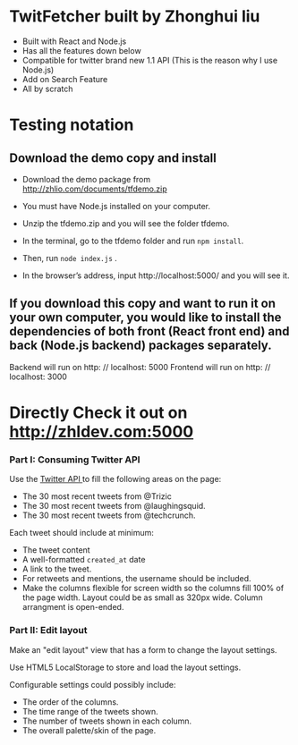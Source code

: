 # TwitFetcher built by Zhonghui liu
- Built with React and Node.js
- Has all the features down below
- Compatible for twitter brand new 1.1 API (This is the reason why I use Node.js)
- Add on Search Feature
- All by scratch


# Testing notation
## Download the demo copy and install
* Download the demo package from http://zhlio.com/documents/tfdemo.zip

* You must have Node.js installed on your computer.

* Unzip the tfdemo.zip and you will see the folder tfdemo.

* In the terminal, go to the tfdemo folder and run `npm install`.

* Then, run `node index.js` .

* In the browser’s address, input http://localhost:5000/ and you will see it.


## If you download this copy and want to run it on your own computer, you would like to install the dependencies of both front (React front end) and back (Node.js backend) packages separately.
Backend will run on http: // localhost: 5000
Frontend will run on http: // localhost: 3000

# Directly Check it out on  http://zhldev.com:5000 


### Part I: Consuming Twitter API

Use the [ Twitter API ]( https://dev.twitter.com/overview/documentation ) to
fill the following areas on the page:

- The 30 most recent tweets from @Trizic
- The 30 most recent tweets from @laughingsquid.
- The 30 most recent tweets from @techcrunch.

Each tweet should include at minimum:

- The tweet content
- A well-formatted `created_at` date
- A link to the tweet.
- For retweets and mentions, the username should be included.
- Make the columns flexible for screen width so the columns
fill 100% of the page width. Layout could be as small as 320px wide. Column
arrangment is open-ended.


### Part II: Edit layout

Make an "edit layout" view that has a form to change the layout settings.

Use HTML5 LocalStorage to store and load the layout settings.

Configurable settings could possibly include:

- The order of the columns.
- The time range of the tweets shown.
- The number of tweets shown in each column.
- The overall palette/skin of the page.


